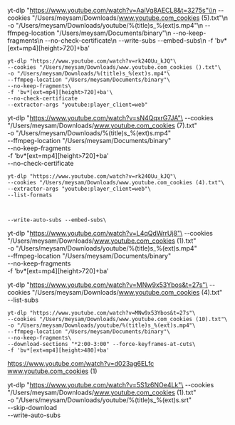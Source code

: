 
yt-dlp "https://www.youtube.com/watch?v=AaiVg8AECL8&t=3275s"\\n    --cookies "/Users/meysam/Downloads/www.youtube.com_cookies (5).txt"\\n    -o "/Users/meysam/Downloads/youtube/%(title)s_%(ext)s.mp4"\\n    --ffmpeg-location "/Users/meysam/Documents/binary"\\n    --no-keep-fragments\\n    --no-check-certificate\\n    --write-subs --embed-subs\\n    -f 'bv*[ext=mp4][height>720]+ba'    
    


    yt-dlp "https://www.youtube.com/watch?v=rk24OUu_kJQ"\
    --cookies "/Users/meysam/Downloads/www.youtube.com_cookies ().txt"\
    -o "/Users/meysam/Downloads/%(title)s_%(ext)s.mp4"\
    --ffmpeg-location "/Users/meysam/Documents/binary"\
    --no-keep-fragments\
    -f 'bv*[ext=mp4][height>720]+ba'\
    --no-check-certificate
    --extractor-args "youtube:player_client=web"


yt-dlp "https://www.youtube.com/watch?v=sN4QqxrG7JA"\
    --cookies "/Users/meysam/Downloads/www.youtube.com_cookies (7).txt"\
    -o "/Users/meysam/Downloads/%(title)s_%(ext)s.mp4"\
    --ffmpeg-location "/Users/meysam/Documents/binary"\
    --no-keep-fragments\
    -f 'bv*[ext=mp4][height>720]+ba'\
    --no-check-certificate

    yt-dlp "https://www.youtube.com/watch?v=rk24OUu_kJQ"\
    --cookies "/Users/meysam/Downloads/www.youtube.com_cookies (4).txt"\
    --extractor-args "youtube:player_client=web"\
    --list-formats



    --write-auto-subs --embed-subs\
yt-dlp "https://www.youtube.com/watch?v=L4qQdWrrUj8"\
    --cookies "/Users/meysam/Downloads/www.youtube.com_cookies (1).txt"\
    -o "/Users/meysam/Downloads/youtube/%(title)s_%(ext)s.mp4"\
    --ffmpeg-location "/Users/meysam/Documents/binary"\
    --no-keep-fragments\
    -f 'bv*[ext=mp4][height>720]+ba' 


yt-dlp "https://www.youtube.com/watch?v=MNw9x53Ybos&t=27s"\
    --cookies "/Users/meysam/Downloads/www.youtube.com_cookies (4).txt"\
    --list-subs    




    yt-dlp "https://www.youtube.com/watch?v=MNw9x53Ybos&t=27s"\
    --cookies "/Users/meysam/Downloads/www.youtube.com_cookies (10).txt"\
    -o "/Users/meysam/Downloads/youtube/%(title)s_%(ext)s.mp4"\
    --ffmpeg-location "/Users/meysam/Documents/binary"\
    --no-keep-fragments\
    --download-sections "*2:00-3:00" --force-keyframes-at-cuts\
    -f 'bv*[ext=mp4][height>480]+ba'
    


https://www.youtube.com/watch?v=d023ag6ELfc
www.youtube.com_cookies (1)

yt-dlp "https://www.youtube.com/watch?v=5S1z6NOe4Lk"\
    --cookies "/Users/meysam/Downloads/www.youtube.com_cookies (1).txt"\
    -o "/Users/meysam/Downloads/youtube/%(title)s_%(ext)s.srt"\
    --skip-download\
    --write-auto-subs



    
         



